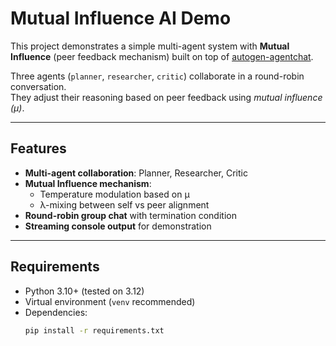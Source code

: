 # Mutual Influence AI Demo

This project demonstrates a simple multi-agent system with **Mutual Influence** 
(peer feedback mechanism) built on top of [autogen-agentchat](https://pypi.org/project/autogen-agentchat/).

Three agents (`planner`, `researcher`, `critic`) collaborate in a round-robin conversation.  
They adjust their reasoning based on peer feedback using *mutual influence (μ)*.

---

## Features
- **Multi-agent collaboration**: Planner, Researcher, Critic
- **Mutual Influence mechanism**:
  - Temperature modulation based on μ
  - λ-mixing between self vs peer alignment
- **Round-robin group chat** with termination condition
- **Streaming console output** for demonstration

---

## Requirements

- Python 3.10+ (tested on 3.12)
- Virtual environment (`venv` recommended)
- Dependencies:
  ```bash
  pip install -r requirements.txt
